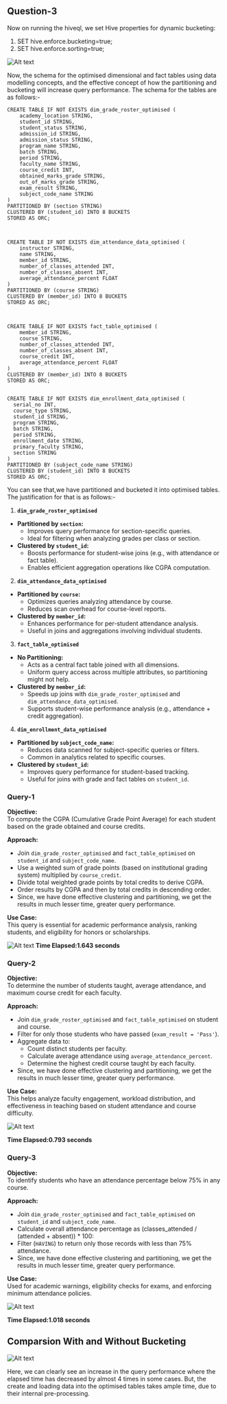 ## Question-3

Now on running the hiveql, we set Hive properties for dynamic bucketing:

1. SET hive.enforce.bucketing=true;
2. SET hive.enforce.sorting=true;

![Alt text](images/bucketing.png)


Now, the schema for the optimised dimensional and fact tables using data modelling concepts, and the effective concept of how the partitioning and bucketing will increase query performance.
The schema for the tables are as follows:-
```
CREATE TABLE IF NOT EXISTS dim_grade_roster_optimised (
    academy_location STRING,
    student_id STRING,
    student_status STRING,
    admission_id STRING,
    admission_status STRING,
    program_name STRING,
    batch STRING,
    period STRING,
    faculty_name STRING,
    course_credit INT,
    obtained_marks_grade STRING,
    out_of_marks_grade STRING,
    exam_result STRING,
    subject_code_name STRING
)
PARTITIONED BY (section STRING)
CLUSTERED BY (student_id) INTO 8 BUCKETS 
STORED AS ORC;



CREATE TABLE IF NOT EXISTS dim_attendance_data_optimised (
    instructor STRING,
    name STRING,
    member_id STRING,
    number_of_classes_attended INT,
    number_of_classes_absent INT,
    average_attendance_percent FLOAT
)
PARTITIONED BY (course STRING)
CLUSTERED BY (member_id) INTO 8 BUCKETS 
STORED AS ORC;



CREATE TABLE IF NOT EXISTS fact_table_optimised (
    member_id STRING,
    course STRING,
    number_of_classes_attended INT,
    number_of_classes_absent INT,
    course_credit INT,
    average_attendance_percent FLOAT
)
CLUSTERED BY (member_id) INTO 8 BUCKETS 
STORED AS ORC;


CREATE TABLE IF NOT EXISTS dim_enrollment_data_optimised (
  serial_no INT,
  course_type STRING,
  student_id STRING,
  program STRING,
  batch STRING,
  period STRING,
  enrollment_date STRING,
  primary_faculty STRING,
  section STRING
)
PARTITIONED BY (subject_code_name STRING)
CLUSTERED BY (student_id) INTO 8 BUCKETS 
STORED AS ORC;
```

You can see that,we have partitioned and bucketed it into optimised tables.  
The justification for that is as follows:-  

1. **`dim_grade_roster_optimised`**
- **Partitioned by `section`:**
  - Improves query performance for section-specific queries.
  - Ideal for filtering when analyzing grades per class or section.
- **Clustered by `student_id`:**
  - Boosts performance for student-wise joins (e.g., with attendance or fact table).
  - Enables efficient aggregation operations like CGPA computation.

2. **`dim_attendance_data_optimised`**
- **Partitioned by `course`:**
  - Optimizes queries analyzing attendance by course.
  - Reduces scan overhead for course-level reports.
- **Clustered by `member_id`:**
  - Enhances performance for per-student attendance analysis.
  - Useful in joins and aggregations involving individual students.

3. **`fact_table_optimised`**
- **No Partitioning:**
  - Acts as a central fact table joined with all dimensions.
  - Uniform query access across multiple attributes, so partitioning might not help.
- **Clustered by `member_id`:**
  - Speeds up joins with `dim_grade_roster_optimised` and `dim_attendance_data_optimised`.
  - Supports student-wise performance analysis (e.g., attendance + credit aggregation).


4. **`dim_enrollment_data_optimised`**
- **Partitioned by `subject_code_name`:**
  - Reduces data scanned for subject-specific queries or filters.
  - Common in analytics related to specific courses.
- **Clustered by `student_id`:**
  - Improves query performance for student-based tracking.
  - Useful for joins with grade and fact tables on `student_id`.


### Query-1

**Objective:**  
To compute the CGPA (Cumulative Grade Point Average) for each student based on the grade obtained and course credits.

**Approach:**  
- Join `dim_grade_roster_optimised` and `fact_table_optimised` on `student_id` and `subject_code_name`.
- Use a weighted sum of grade points (based on institutional grading system) multiplied by `course_credit`.
- Divide total weighted grade points by total credits to derive CGPA.
- Order results by CGPA and then by total credits in descending order.
- Since, we have done effective clustering and partitioning, we get the results in much lesser time, greater query performance.


**Use Case:**  
This query is essential for academic performance analysis, ranking students, and eligibility for honors or scholarships.

![Alt text](images/query-1%20bucketing.png)
**Time Elapsed:1.643 seconds**

### Query-2
**Objective:**  
To determine the number of students taught, average attendance, and maximum course credit for each faculty.

**Approach:**  
- Join `dim_grade_roster_optimised` and `fact_table_optimised` on student and course.
- Filter for only those students who have passed (`exam_result = 'Pass'`).
- Aggregate data to:
  - Count distinct students per faculty.
  - Calculate average attendance using `average_attendance_percent`.
  - Determine the highest credit course taught by each faculty.
- Since, we have done effective clustering and partitioning, we get the results in much lesser time, greater query performance.

**Use Case:**  
This helps analyze faculty engagement, workload distribution, and effectiveness in teaching based on student attendance and course difficulty.

![Alt text](images/query-2%20bucketing.png)

**Time Elapsed:0.793 seconds**

### Query-3

**Objective:**  
To identify students who have an attendance percentage below 75% in any course.

**Approach:**  
- Join `dim_grade_roster_optimised` and `fact_table_optimised` on `student_id` and `subject_code_name`.
- Calculate overall attendance percentage as (classes_attended / (attended + absent)) * 100:
- Filter (`HAVING`) to return only those records with less than 75% attendance.
- Since, we have done effective clustering and partitioning, we get the results in much lesser time, greater query performance.

**Use Case:**  
Used for academic warnings, eligibility checks for exams, and enforcing minimum attendance policies.


![Alt text](images/query-3%20bucketing.png)

**Time Elapsed:1.018 seconds**

## Comparsion With and Without Bucketing

![Alt text](images/comparison.png)

Here, we can clearly see an increase in the query performance where the elapsed time has decreased by almost 4 times in some cases. But, the create and loading data into the optimised tables takes ample time, due to their internal pre-processing.